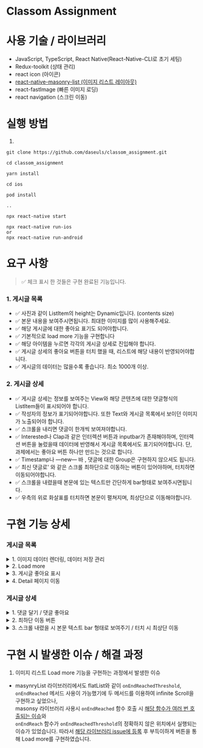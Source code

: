 # Classom Assignment

# 사용 기술 / 라이브러리

- JavaScript, TypeScript, React Native(React-Native-CLI로 초기 세팅)
- Redux-toolkit (상태 관리)
- react icon (아이콘)
- [react-native-masonry-list (이미지 리스트 레이아웃)](https://github.com/hyochan/react-native-masonry-list#readme)
- react-fastImage (빠른 이미지 로딩)
- react navigation (스크린 이동)

# 실행 방법

1.

```
git clone https://github.com/daseuls/classom_assignment.git
```

```
cd classom_assignment
```

```
yarn install
```

```
cd ios
```

```
pod install
```

```
..
```

```
npx react-native start
```

```
npx react-native run-ios
or
npx react-native run-android
```

# 요구 사항

> ✅ 체크 표시 한 것들은 구현 완료된 기능입니다.

### 1. 게시글 목록

- ✅ 사진과 같이 ListItem의 height는 Dynamic입니다. (contents size)
- ✅ 본문 내용을 보여주시면됩니다. 최대한 이미지를 많이 사용해주세요.
- ✅ 해당 게시글에 대한 좋아요 표기도 되어야합니다.
- ✅ 기본적으로 load more 기능을 구현합니다
- ✅ 해당 아이템을 누르면 각각의 게시글 상세로 진입해야 합니다.
- ✅ 게시글 상세의 좋아요 버튼을 터치 했을 때, 리스트에 해당 내용이 반영되어야합니다.
- ✅ 게시글의 데이터는 많을수록 좋습니다. 최소 1000개 이상.

### 2. 게시글 상세

- ✅ 게시글 상세는 정보를 보여주는 View와 해당 콘텐츠에 대한 댓글형식의 ListItem들이 표시되어야 합니다.
- ✅ 작성자의 정보가 표기되어야합니다. 또한 Text와 게시글 목록에서 보이던 이미지가 노출되어야 합니다.
- ✅ 스크롤을 내리면 댓글이 한개씩 보여져야합니다.
- ✅ Interested나 Clap과 같은 인터렉션 버튼과 inputbar가 존재해야하며, 인터렉션 버튼을 눌렀을때 데이터에 반영해서 게시글 목록에서도 표기되어야합니다. 단, 과제에서는 좋아요 버튼 하나만 만드는 것으로 합니다.
- ✅ Timestamp나 —new— 바 , 댓글에 대한 Group은 구현하지 않으셔도 됩니다.
- ✅ 최신 댓글로' 와 같은 스크롤 최하단으로 이동하는 버튼이 있어야하며, 터치하면 이동되어야합니다.
- ✅ 스크롤을 내렸을때 본문에 있는 텍스트만 간단하게 bar형태로 보여주시면됩니다.
- ✅ 우측의 위로 화살표를 터치하면 본문이 펼쳐지며, 최상단으로 이동해야합니다.

# 구현 기능 상세

### 게시글 목록

<details>
<summary>1. 이미지 데이터 렌더링, 데이터 저장 관리</summary>

- Redux toolkit store와 AsyncStorage 이용

  이미지는 unsplash의 오픈 API를 이용했습니다. 받은 데이터를 리덕스 스토어 저장을 하고, 저장된 스토어의 값을 렌더링 해주었습니다. 앱이 reload시에도 데이터를 유지 시키기 위해 AsyncStorage를 이용해서 스토어에 저장된 값과 동기화 시켜주었습니다.
  따라서 첫 렌더링 시 AsyncStorage의 값이 비었다면 API로 받아온 데이터 값을 저장해주었고, AsyncStorage의 값이 있다면 AsyncStorage의 값을 가져와서 리덕스 스토어를 업데이트 시켜주었습니다.

- Redux store와 AsyncStorage에 저장한 state들

  imagelist info와 page number를 저장했습니다. image list에 좋아요, 댓글들, 댓글의 좋아요의 이벤트들이 실행될 때마다 값을 store에 저장하고 AsyncStorage에 동기화 시켜주었습니다. page number를 저장한 이유는, 추가적으로 더 불러온 image list에 좋아요를 하거나 댓글을 달았을 때 추가된 리스트들까지 store와 AsyncStorage에 저장되기 때문에 re-load시 추가적으로 더 불러온 리스트들까지 화면에 보여지게 됩니다. 그 다음 page의 데이터를 추가적으로 더 불러오기 위해서는 page의 값도 저장을 해야 했습니다.
  </details>

<details>
<summary>2. Load more</summary>

- page number를 통한 버튼 onPress 이벤트 시, imagelist 데이터 업데이트

위에서 저장한 page number를 통해, Home Screen에 있는 해당 image list의 최하단의 아이콘을 클릭 시, 해당 page의 값을 받아오고, 그 값을 기존의 imageList에 추가해주었습니다.

</details>
<details>
<summary>3. 게시글 좋아요 표시</summary>

- `isBookmarked:boolean` 의 데이터 형식을 만들어, 첫 렌더링 시 해당 key와 value를 기존 받아온 데이터에 추가해주었습니다. image list에 있는 좋아요 버튼을 클릭할 때마다 값을 업데이트 하여 redux store와 AsyncStorage에 함께 업데이트 해주었습니다.

</details>

<details>
<summary>4. Detail 페이지 이동</summary>

- react-navigation을 이용해 해당 image를 클릭 시 DetailScreen이라는 Stack.Screen으로 이동할 수 있게 했습니다. 필요한 데이터 값은 navigation의 props로 전달해준 뒤 DetailScreen에서 렌더링 해주었습니다.
</details>

### 게시글 상세

<details>
<summary> 1. 댓글 달기 / 댓글 좋아요</summary>

- DetailScreen에서 TextInput에 onChangeText 이벤트를 통해 해당 input의 값을 setState 해주고, submit 할 때와 좋아요 아이콘을 누를 때마다 리덕스 스토어와 AsyncStorage를 업데이트 시켜주었습니다.
</details>

<details>
<summary>2. 최하단 이동 버튼</summary>

- FlatList의 onScroll 이벤트에 contentOffset.y의 값을 통해 스크롤이 된 정도의 여부를 isShowinBtn이라는 state를 통해 업데이트 시켜주었습니다. 이 state를 통해 스크롤이 어느 정도 되었다면 이 버튼을 보여주었고 버튼 클릭 시 scrollToEnd() 메서드를 이용해 최하단으로 이동 시켰습니다.
</details>

<details>
<summary> 3. 스크롤 내렸을 시 본문 텍스트 bar 형태로 보여주기 / 터치 시 최상단 이동</summary>

- FlatList의 onScroll 이벤트에 `contentSize.height - layoutMeasurement.height - headerHeight < contentOffset.y`를 통해 본문의 게시글이 화면에서 안보이게 되는 스크롤의 위치를 계산한 뒤 isContentsShowing이라는 state를 각 스크롤 위치에 따라 업데이트 시켜준 뒤 본문 텍스트 bar를 보여주었습니다.
</details>

# 구현 시 발생한 이슈 / 해결 과정

1. 이미지 리스트 Load more 기능을 구현하는 과정에서 발생한 이슈

- masynryList 라이브러리에서도 flatList와 같이 `onEndReachedThreshold`, `onEndReached` 메서드 사용이 가능했기에 두 메서드를 이용하여 infinite Scroll을 구현하고 싶었으나, <br />
  masonsy 라이브러리 사용시 `onEndReached` 함수 호출 시 [해당 함수가 여러 번 호출되는 이슈](https://github.com/hyochan/react-native-masonry-list/issues/11)와 <br />
  `onEndReach` 함수가 `onEndReachedThreshold`의 정확하지 않은 위치에서 실행되는 이슈가 있었습니다. 따라서 [해당 라이브러리 issue에 등록](https://github.com/hyochan/react-native-masonry-list/issues/41) 후 부득이하게 버튼을 통해 Load more를 구현하였습니다.
